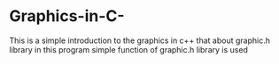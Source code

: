 # Graphics-in-C-
This is a simple introduction to the graphics in c++ that  about  graphic.h library in this program simple function of graphic.h library is used 
